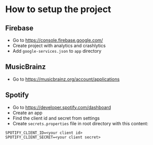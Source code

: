 # How to setup the project

## Firebase
- Go to https://console.firebase.google.com/
- Create project with analytics and crashlytics
- Add `google-services.json` to `app` directory

## MusicBrainz
- Go to https://musicbrainz.org/account/applications

## Spotify 
- Go to https://developer.spotify.com/dashboard
- Create an app
- Find the client id and secret from settings
- Create `secrets.properties` file in root directory with this content:

```
SPOTIFY_CLIENT_ID=<your client id>
SPOTIFY_CLIENT_SECRET=<your client secret>
```
